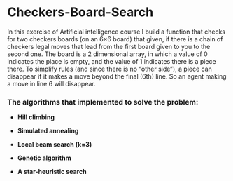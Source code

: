 # Checkers-Board-Search

In this exercise of Artificial intelligence course I build a function that checks for two checkers boards (on an
6×6 board) that given, if there is a chain of checkers legal moves that lead from the first board given to you to the second one. 
The board is a 2 dimensional array, in which a value of 0 indicates the place is empty, and the value of 1 indicates
there is a piece there. To simplify rules (and since there is no “other side”), a piece can disappear if it makes a move beyond the final (6th) line. So an agent making a move in line 6 will disappear.

### The algorithms that implemented to solve the problem: ###

- **Hill climbing**

- **Simulated annealing**

- **Local beam search (k=3)**

- **Genetic algorithm**

- **A star-heuristic search**

 
